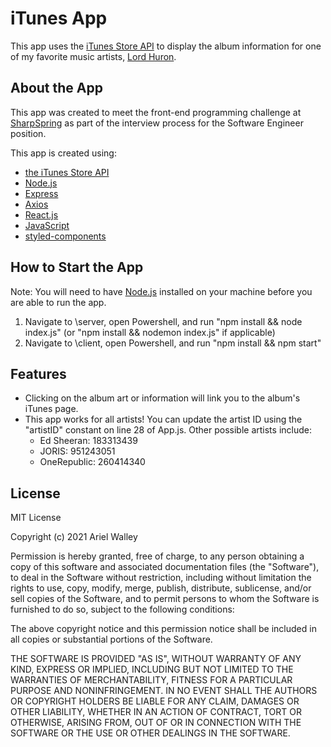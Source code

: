 # iTunes App
This app uses the [iTunes Store API](https://affiliate.itunes.apple.com/resources/documentation/itunes-store-web-service-search-api/) to display the album information for one of my favorite music artists, [Lord Huron](https://music.apple.com/us/artist/lord-huron/393068687).

## About the App
This app was created to meet the front-end programming challenge at [SharpSpring](https://sharpspring.com/) as part of the interview process for the Software Engineer position. 

This app is created using:
* [the iTunes Store API](https://affiliate.itunes.apple.com/resources/documentation/itunes-store-web-service-search-api/)
* [Node.js](https://nodejs.org/)
* [Express](http://expressjs.com/)
* [Axios](https://axios-http.com/)
* [React.js](https://reactjs.org/)
* [JavaScript](https://developer.mozilla.org/en-US/docs/Web/javascript)
* [styled-components](https://styled-components.com/)

## How to Start the App
Note: You will need to have [Node.js](https://nodejs.dev/learn/how-to-install-nodejs) installed on your machine before you are able to run the app.

1. Navigate to \server, open Powershell, and run "npm install && node index.js" (or "npm install && nodemon index.js" if applicable)
2. Navigate to \client, open Powershell, and run "npm install && npm start"

## Features
* Clicking on the album art or information will link you to the album's iTunes page.
* This app works for all artists! You can update the artist ID using the "artistID" constant on line 28 of App.js. Other possible artists include:
  * Ed Sheeran: 183313439
  * JORIS: 951243051
  * OneRepublic: 260414340

## License
MIT License

Copyright (c) 2021 Ariel Walley

Permission is hereby granted, free of charge, to any person obtaining a copy
of this software and associated documentation files (the "Software"), to deal
in the Software without restriction, including without limitation the rights
to use, copy, modify, merge, publish, distribute, sublicense, and/or sell
copies of the Software, and to permit persons to whom the Software is
furnished to do so, subject to the following conditions:

The above copyright notice and this permission notice shall be included in all
copies or substantial portions of the Software.

THE SOFTWARE IS PROVIDED "AS IS", WITHOUT WARRANTY OF ANY KIND, EXPRESS OR
IMPLIED, INCLUDING BUT NOT LIMITED TO THE WARRANTIES OF MERCHANTABILITY,
FITNESS FOR A PARTICULAR PURPOSE AND NONINFRINGEMENT. IN NO EVENT SHALL THE
AUTHORS OR COPYRIGHT HOLDERS BE LIABLE FOR ANY CLAIM, DAMAGES OR OTHER
LIABILITY, WHETHER IN AN ACTION OF CONTRACT, TORT OR OTHERWISE, ARISING FROM,
OUT OF OR IN CONNECTION WITH THE SOFTWARE OR THE USE OR OTHER DEALINGS IN THE
SOFTWARE.
